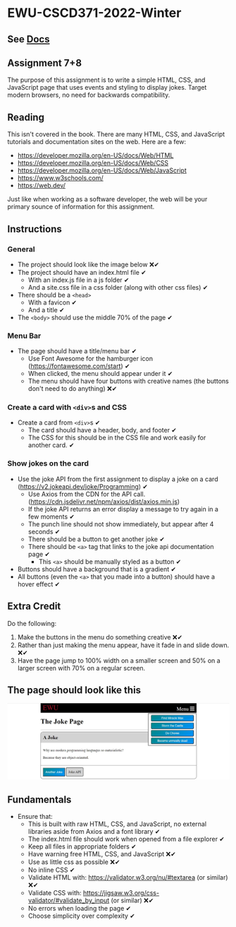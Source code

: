 ﻿# EWU-CSCD371-2022-Winter

## See [Docs](Docs)

## Assignment 7+8

The purpose of this assignment is to write a simple HTML, CSS, and JavaScript page that uses events and styling to display jokes. Target modern browsers, no need for backwards compatibility.

## Reading

This isn't covered in the book. There are many HTML, CSS, and JavaScript tutorials and documentation sites on the web. Here are a few:

-   https://developer.mozilla.org/en-US/docs/Web/HTML
-   https://developer.mozilla.org/en-US/docs/Web/CSS
-   https://developer.mozilla.org/en-US/docs/Web/JavaScript
-   https://www.w3schools.com/
-   https://web.dev/

Just like when working as a software developer, the web will be your primary sounce of information for this assignment.

## Instructions

### General

-   The project should look like the image below ❌✔
-   The project should have an index.html file ✔
    -   With an index.js file in a js folder ✔
    -   And a site.css file in a css folder (along with other css files) ✔
-   There should be a `<head>`
    -   With a favicon ✔
    -   And a title ✔
-   The `<body>` should use the middle 70% of the page ✔

### Menu Bar

-   The page should have a title/menu bar ✔
    -   Use Font Awesome for the hamburger icon (https://fontawesome.com/start) ✔
    -   When clicked, the menu should appear under it ✔
    -   The menu should have four buttons with creative names (the buttons don't need to do anything) ❌✔

### Create a card with `<div>`s and CSS

-   Create a card from `<div>`s ✔
    -   The card should have a header, body, and footer ✔
    -   The CSS for this should be in the CSS file and work easily for another card. ✔

### Show jokes on the card

-   Use the joke API from the first assignment to display a joke on a card (https://v2.jokeapi.dev/joke/Programming) ✔
    -   Use Axios from the CDN for the API call. (https://cdn.jsdelivr.net/npm/axios/dist/axios.min.js)
    -   If the joke API returns an error display a message to try again in a few moments ✔
    -   The punch line should not show immediately, but appear after 4 seconds ✔
    -   There should be a button to get another joke ✔
    -   There should be `<a>` tag that links to the joke api documentation page ✔
        -   This `<a>` should be manually styled as a button ✔
-   Buttons should have a background that is a gradient ✔
-   All buttons (even the `<a>` that you made into a button) should have a hover effect ✔

## Extra Credit

Do the following:

1. Make the buttons in the menu do something creative ❌✔
2. Rather than just making the menu appear, have it fade in and slide down. ❌✔
3. Have the page jump to 100% width on a smaller screen and 50% on a larger screen with 70% on a regular screen.

## The page should look like this

![Page to Replicate](WebExample.jpg)

## Fundamentals

-   Ensure that:
    -   This is built with raw HTML, CSS, and JavaScript, no external libraries aside from Axios and a font library ✔
    -   The index.html file should work when opened from a file explorer ✔
    -   Keep all files in appropriate folders ✔
    -   Have warning free HTML, CSS, and JavaScript ❌✔
    -   Use as little css as possible ❌✔
    -   No inline CSS ✔
    -   Validate HTML with: https://validator.w3.org/nu/#textarea (or similar) ❌✔
    -   Validate CSS with: https://jigsaw.w3.org/css-validator/#validate_by_input (or similar) ❌✔
    -   No errors when loading the page ✔
    -   Choose simplicity over complexity ✔
